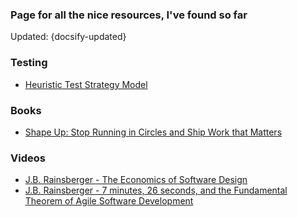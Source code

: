 ### Page for all the nice resources, I've found so far

Updated: {docsify-updated}


### Testing
- [Heuristic Test Strategy Model](https://www.satisfice.com/download/heuristic-test-strategy-model)



### Books

- [Shape Up: Stop Running in Circles and Ship Work that Matters](https://basecamp.com/shapeup/shape-up.pdf)

### Videos

- [J.B. Rainsberger - The Economics of Software Design](https://www.youtube.com/watch?v=TQ9rng6YFeY)
- [J.B. Rainsberger - 7 minutes, 26 seconds, and the Fundamental Theorem of Agile Software Development](https://www.youtube.com/watch?v=WSes_PexXcA)
